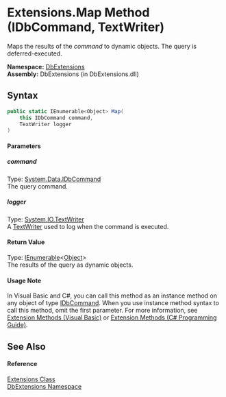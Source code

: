 Extensions.Map Method (IDbCommand, TextWriter)
==============================================
Maps the results of the *command* to dynamic objects. The query is deferred-executed.

**Namespace:** [DbExtensions][1]  
**Assembly:** DbExtensions (in DbExtensions.dll)

Syntax
------

```csharp
public static IEnumerable<Object> Map(
	this IDbCommand command,
	TextWriter logger
)
```

#### Parameters

##### *command*
Type: [System.Data.IDbCommand][2]  
The query command.

##### *logger*
Type: [System.IO.TextWriter][3]  
A [TextWriter][3] used to log when the command is executed.

#### Return Value
Type: [IEnumerable][4]&lt;[Object][5]>  
The results of the query as dynamic objects.
#### Usage Note
In Visual Basic and C#, you can call this method as an instance method on any object of type [IDbCommand][2]. When you use instance method syntax to call this method, omit the first parameter. For more information, see [Extension Methods (Visual Basic)][6] or [Extension Methods (C# Programming Guide)][7].

See Also
--------

#### Reference
[Extensions Class][8]  
[DbExtensions Namespace][1]  

[1]: ../README.md
[2]: http://msdn.microsoft.com/en-us/library/bt2afddc
[3]: http://msdn.microsoft.com/en-us/library/ywxh2328
[4]: http://msdn.microsoft.com/en-us/library/9eekhta0
[5]: http://msdn.microsoft.com/en-us/library/e5kfa45b
[6]: http://msdn.microsoft.com/en-us/library/bb384936.aspx
[7]: http://msdn.microsoft.com/en-us/library/bb383977.aspx
[8]: README.md